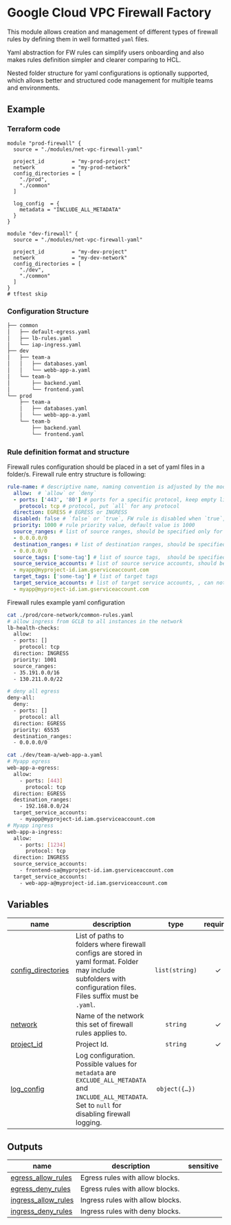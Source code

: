 # Google Cloud VPC Firewall Factory

This module allows creation and management of different types of firewall rules by defining them in well formatted `yaml` files.

Yaml abstraction for FW rules can simplify users onboarding and also makes rules definition simpler and clearer comparing to HCL.

Nested folder structure for yaml configurations is optionally supported, which allows better and structured code management for multiple teams and environments.

## Example

### Terraform code

```hcl
module "prod-firewall" {
  source = "./modules/net-vpc-firewall-yaml"

  project_id         = "my-prod-project"
  network            = "my-prod-network"
  config_directories = [
    "./prod",
    "./common"
  ]

  log_config  = {
    metadata = "INCLUDE_ALL_METADATA"
  }
}

module "dev-firewall" {
  source = "./modules/net-vpc-firewall-yaml"

  project_id         = "my-dev-project"
  network            = "my-dev-network"
  config_directories = [
    "./dev",
    "./common"
  ]
}
# tftest skip
```

### Configuration Structure

```bash
├── common
│   ├── default-egress.yaml
│   ├── lb-rules.yaml
│   └── iap-ingress.yaml
├── dev
│   ├── team-a
│   │   ├── databases.yaml
│   │   └── webb-app-a.yaml
│   └── team-b
│       ├── backend.yaml
│       └── frontend.yaml
└── prod
    ├── team-a
    │   ├── databases.yaml
    │   └── webb-app-a.yaml
    └── team-b
        ├── backend.yaml
        └── frontend.yaml
```

### Rule definition format and structure

Firewall rules configuration should be placed in a set of yaml files in a folder/s. Firewall rule entry structure is following:

```yaml
rule-name: # descriptive name, naming convention is adjusted by the module
  allow:  # `allow` or `deny`
  - ports: ['443', '80'] # ports for a specific protocol, keep empty list `[]` for all ports
    protocol: tcp # protocol, put `all` for any protocol
  direction: EGRESS # EGRESS or INGRESS
  disabled: false # `false` or `true`, FW rule is disabled when `true`, default value is `false`
  priority: 1000 # rule priority value, default value is 1000
  source_ranges: # list of source ranges, should be specified only for `INGRESS` rule
  - 0.0.0.0/0
  destination_ranges: # list of destination ranges, should be specified only for `EGRESS` rule
  - 0.0.0.0/0
  source_tags: ['some-tag'] # list of source tags,  should be specified only for `INGRESS` rule
  source_service_accounts: # list of source service accounts, should be specified only for `INGRESS` rule, can not be specified together with `source_tags` or `target_tags`
  - myapp@myproject-id.iam.gserviceaccount.com
  target_tags: ['some-tag'] # list of target tags
  target_service_accounts: # list of target service accounts, , can not be specified together with `source_tags` or `target_tags`
  - myapp@myproject-id.iam.gserviceaccount.com
```


Firewall rules example yaml configuration

```bash
cat ./prod/core-network/common-rules.yaml
# allow ingress from GCLB to all instances in the network
lb-health-checks:
  allow:
  - ports: []
    protocol: tcp
  direction: INGRESS
  priority: 1001
  source_ranges:
  - 35.191.0.0/16
  - 130.211.0.0/22

# deny all egress
deny-all:
  deny:
  - ports: []
    protocol: all
  direction: EGRESS
  priority: 65535
  destination_ranges:
  - 0.0.0.0/0

cat ./dev/team-a/web-app-a.yaml
# Myapp egress
web-app-a-egress:
  allow:
    - ports: [443]
      protocol: tcp
  direction: EGRESS
  destination_ranges:
    - 192.168.0.0/24
  target_service_accounts:
    - myapp@myproject-id.iam.gserviceaccount.com
# Myapp ingress
web-app-a-ingress:
  allow:
    - ports: [1234]
      protocol: tcp
  direction: INGRESS
  source_service_accounts:
    - frontend-sa@myproject-id.iam.gserviceaccount.com
  target_service_accounts:
    - web-app-a@myproject-id.iam.gserviceaccount.com
```
<!-- BEGIN TFDOC -->

## Variables

| name | description | type | required | default |
|---|---|:---:|:---:|:---:|
| [config_directories](variables.tf#L17) | List of paths to folders where firewall configs are stored in yaml format. Folder may include subfolders with configuration files. Files suffix must be `.yaml`. | <code>list&#40;string&#41;</code> | ✓ |  |
| [network](variables.tf#L30) | Name of the network this set of firewall rules applies to. | <code>string</code> | ✓ |  |
| [project_id](variables.tf#L35) | Project Id. | <code>string</code> | ✓ |  |
| [log_config](variables.tf#L22) | Log configuration. Possible values for `metadata` are `EXCLUDE_ALL_METADATA` and `INCLUDE_ALL_METADATA`. Set to `null` for disabling firewall logging. | <code title="object&#40;&#123;&#10;  metadata &#61; string&#10;&#125;&#41;">object&#40;&#123;&#8230;&#125;&#41;</code> |  | <code>null</code> |

## Outputs

| name | description | sensitive |
|---|---|:---:|
| [egress_allow_rules](outputs.tf#L17) | Egress rules with allow blocks. |  |
| [egress_deny_rules](outputs.tf#L25) | Egress rules with allow blocks. |  |
| [ingress_allow_rules](outputs.tf#L33) | Ingress rules with allow blocks. |  |
| [ingress_deny_rules](outputs.tf#L41) | Ingress rules with deny blocks. |  |

<!-- END TFDOC -->
